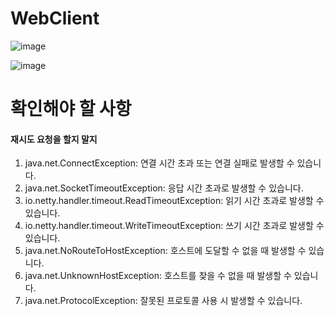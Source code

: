 # WebClient

![image](https://github.com/dukbong/WebClient/assets/37864182/aa4e135f-8439-4087-8f2b-2766ea9c935b)

![image](https://github.com/dukbong/WebClient/assets/37864182/3456540c-0125-48ae-9797-8b6ef90b9817)

# 확인해야 할 사항

#### 재시도 요청을 할지 말지
1. java.net.ConnectException: 연결 시간 초과 또는 연결 실패로 발생할 수 있습니다.
2. java.net.SocketTimeoutException: 응답 시간 초과로 발생할 수 있습니다.
3. io.netty.handler.timeout.ReadTimeoutException: 읽기 시간 초과로 발생할 수 있습니다.
4. io.netty.handler.timeout.WriteTimeoutException: 쓰기 시간 초과로 발생할 수 있습니다.
5. java.net.NoRouteToHostException: 호스트에 도달할 수 없을 때 발생할 수 있습니다.
6. java.net.UnknownHostException: 호스트를 찾을 수 없을 때 발생할 수 있습니다.
7. java.net.ProtocolException: 잘못된 프로토콜 사용 시 발생할 수 있습니다.
